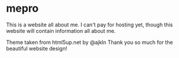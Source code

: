 # mepro
This is a website all about me. I can't pay for hosting yet, though this website will contain information all about me.

Theme taken from html5up.net by @ajkln
Thank you so much for the beautiful website design!